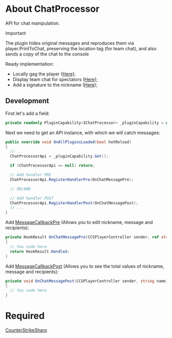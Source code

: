 # About ChatProcessor

API for chat manipulation.

> [!IMPORTANT]
> The plugin hides original messages and reproduces them via player.PrintToChat, preserving the location tag (for team chat), and also sends a copy of the chat to the console


Ready implementation: 
* Locally gag the player ([Here](https://github.com/TouchMe-Inc/cs2_chat_processor/tree/main/ChatProcessorLocalGag/));
* Display team chat for spectators ([Here](https://github.com/TouchMe-Inc/cs2_chat_processor/tree/main/ChatProcessorSpecViewEx/));
* Add a signature to the nickname ([Here](https://github.com/TouchMe-Inc/cs2_chat_processor/tree/main/ChatProcessorTags/));

## Development

First let's add a field:
```c#
private readonly PluginCapability<IChatProcessor> _pluginCapability = new("ChatProcessor");
```

Next we need to get an API instance, with which we will catch messages:
```c#
public override void OnAllPluginsLoaded(bool hotReload)
{
  // ... 
  ChatProcessorApi = _pluginCapability.Get();

  if (ChatProcessorApi == null) return;

  // Add handler PRE
  ChatProcessorApi.RegisterHandlerPre(OnChatMessagePre);

  // OR/AND

  // Add handler POST
  ChatProcessorApi.RegisterHandlerPost(OnChatMessagePost);
  // ...    
}
```

Add [MessageCallbackPre](https://github.com/TouchMe-Inc/cs2_chat_processor/blob/5374d14a8eeca2f3e3b52fbe160b887e7784a855/ChatProcessorApi/IChatProcessor.cs#L10) (Allows you to edit nickname, message and recipients):
```c#
private HookResult OnChatMessagePre(CCSPlayerController sender, ref string name, ref string message, ref List<CCSPlayerController> recipients, ref int flags)
{
  // You code here
  return HookResult.Handled;
}
```

Add [MessageCallbackPost](https://github.com/TouchMe-Inc/cs2_chat_processor/blob/5374d14a8eeca2f3e3b52fbe160b887e7784a855/ChatProcessorApi/IChatProcessor.cs#L13) (Allows you to see the total values ​​of nickname, message and recipients):
```c#
private void OnChatMessagePost(CCSPlayerController sender, string name, string message, List<CCSPlayerController> recipients, int flags)
{
  // You code here
}
```

# Required
[CounterStrikeSharp](https://github.com/roflmuffin/CounterStrikeSharp)
